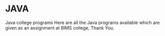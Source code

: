 # JAVA
Java college programs
Here are all the Java programs available which are given as an assignment at BIMS college, Thank You.
